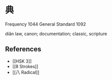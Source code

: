 # 典
Frequency 1044
General Standard 1092

diǎn
law, canon; documentation; classic, scripture

## References
- [[HSK 3]]
- [[8 Strokes]]
- [[八 Radical]]